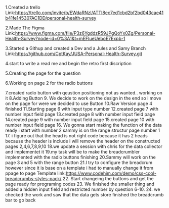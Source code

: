 1.Created a trello Link:https://trello.com/invite/b/EWdaRNzl/ATTI8ec7ed1cbd2bf2bd043cae41b41fe145307AC1DD/personal-health-survey

2.Made The Figma Link:https://www.figma.com/file/P3z6YgddzR59JPgQoYx0Zg/Personal-Health-Survey?node-id=0%3A1&t=mEFIueUeboE7Expb-1

3.Started a Githup and created a Dev and a Jules and Samy Branch Link:https://github.com/CptKay/JUSA-Personal-Health-Survey.git

4.start to write a read me and begin the retro first discription

5.Creating the page for the question 

6.Working on page 2 for the radio buttons

7.created radio button with qeustion positioning not as wanted.. working on it
8.Adding Button
9. We decide to work on the design in the end so i move on the page for 
were we decided to use Button
10.Raw Version page 4 finished
11.Starting page 6 with input type number
12.created page 7 with number input field page
13.created page 8 with number input field page
14.created page 9 with number input field page
15.created page 10 with number input field page
16. We gonna start making the function of the data ready i start with number 2 sammy is on the range structur page number 1 
17. i figure out that the head is not right code because it has 2 heads because the header is include i will remove the header on the constructed pages 2,4,6,7,8,9,10
18.we update a session with chris for the data collector and implementet it
19.my task will be to make the breadcrumbler implemented with the radio buttons finishing
20.Sammy will work on the page 3 and 5 with the range button
21.I try to configure the breadcrum however since it is base on a template i had to manually change it from ppage to page
Template link:https://www.codehim.com/demo/css-cool-breadcrumbs-styles-pack/
22. Start changeing the buttons and get the page ready for programing codes
23. We finished the smaller thing and added a hidden input field and restricted number by question 6-10.
24. we checked the work and saw that the data gets store finished the breadcrumb bar to go back